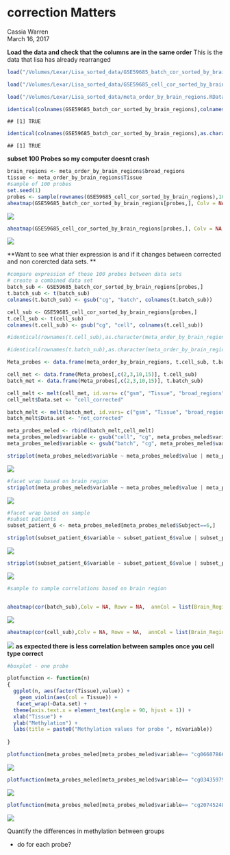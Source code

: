 # correction Matters
Cassia Warren  
March 16, 2017  



**Load the data and check that the columns are in the same order**
This is the data that lisa has already rearranged 

```r
load("/Volumes/Lexar/Lisa_sorted_data/GSE59685_batch_cor_sorted_by_brain_regions.RData")

load("/Volumes/Lexar/Lisa_sorted_data/GSE59685_cell_cor_sorted_by_brain_regions.RData")

load("/Volumes/Lexar/Lisa_sorted_data/meta_order_by_brain_regions.RData")

identical(colnames(GSE59685_batch_cor_sorted_by_brain_regions),colnames(GSE59685_cell_cor_sorted_by_brain_regions)) # TRUE
```

```
## [1] TRUE
```

```r
identical(colnames(GSE59685_batch_cor_sorted_by_brain_regions),as.character(meta_order_by_brain_regions$gsm)) #TRUE
```

```
## [1] TRUE
```

**subset 100 Probes so my computer doesnt crash**

```r
brain_regions <- meta_order_by_brain_regions$broad_regions
tissue <- meta_order_by_brain_regions$Tissue
#sample of 100 probes
set.seed(1)
probes <- sample(rownames(GSE59685_cell_cor_sorted_by_brain_regions),100)
aheatmap(GSE59685_batch_cor_sorted_by_brain_regions[probes,], Colv = NA, annCol = list(Brain_Region = brain_regions, Tissue = tissue), main =  "Uncorrected heatmap of 100 probes")
```

![](Correction_matters_files/figure-html/sub-1.png)<!-- -->

```r
aheatmap(GSE59685_cell_cor_sorted_by_brain_regions[probes,], Colv = NA, annCol = list(Brain_Region = brain_regions, Tissue = tissue, main = "Corrected heatmap of 100 probes"))
```

![](Correction_matters_files/figure-html/sub-2.png)<!-- -->

**Want to see what thier expression is and if it changes between corrected and non corercted data sets. **

```r
#compare expression of those 100 probes between data sets
# create a combined data set
batch_sub <- GSE59685_batch_cor_sorted_by_brain_regions[probes,]
t.batch_sub <- t(batch_sub)
colnames(t.batch_sub) <- gsub("cg", "batch", colnames(t.batch_sub))

cell_sub <- GSE59685_cell_cor_sorted_by_brain_regions[probes,]
t.cell_sub <- t(cell_sub)
colnames(t.cell_sub) <- gsub("cg", "cell", colnames(t.cell_sub))

#identical(rownames(t.cell_sub),as.character(meta_order_by_brain_regions$gsm))

#identical(rownames(t.batch_sub),as.character(meta_order_by_brain_regions$gsm))

Meta_probes <- data.frame(meta_order_by_brain_regions, t.cell_sub, t.batch_sub)

cell_met <- data.frame(Meta_probes[,c(2,3,10,15)], t.cell_sub)
batch_met <- data.frame(Meta_probes[,c(2,3,10,15)], t.batch_sub)

cell_melt <- melt(cell_met, id.vars= c("gsm", "Tissue", "broad_regions", "Subject"))
cell_melt$Data.set <- "cell_corrected"

batch_melt <- melt(batch_met, id.vars= c("gsm", "Tissue", "broad_regions", "Subject"))
batch_melt$Data.set <- "not_corrected"

meta_probes_meled <- rbind(batch_melt,cell_melt)
meta_probes_meled$variable <- gsub("cell", "cg", meta_probes_meled$variable)
meta_probes_meled$variable <- gsub("batch", "cg", meta_probes_meled$variable)
```


```r
stripplot(meta_probes_meled$variable ~ meta_probes_meled$value | meta_probes_meled$Data.set, meta_probes_meled, groups = Tissue, layout = c(2, 1), auto.key = TRUE)
```

![](Correction_matters_files/figure-html/plots-1.png)<!-- -->

```r
#facet wrap based on brain region
stripplot(meta_probes_meled$variable ~ meta_probes_meled$value | meta_probes_meled$Data.set*meta_probes_meled$Tissue , meta_probes_meled, groups = Tissue, auto.key = TRUE)
```

![](Correction_matters_files/figure-html/plots-2.png)<!-- -->

```r
#facet wrap based on sample 
#subset patients
subset_patient_6 <- meta_probes_meled[meta_probes_meled$Subject==6,]

stripplot(subset_patient_6$variable ~ subset_patient_6$value | subset_patient_6$Data.set , subset_patient_6, groups = Tissue, auto.key = TRUE)
```

![](Correction_matters_files/figure-html/plots-3.png)<!-- -->

```r
stripplot(subset_patient_6$variable ~ subset_patient_6$value | subset_patient_6$Data.set*subset_patient_6$Tissue , subset_patient_6, groups = Tissue, auto.key = TRUE)
```

![](Correction_matters_files/figure-html/plots-4.png)<!-- -->

```r
#sample to sample correlations based on brain region


aheatmap(cor(batch_sub),Colv = NA, Rowv = NA,  annCol = list(Brain_Region = brain_regions, Tissue = tissue), annRow = list(Brain_Region = brain_regions, Tissue = tissue),main = "uncorrected sample to sample correlation of 100 probes")
```

![](Correction_matters_files/figure-html/plots-5.png)<!-- -->

```r
aheatmap(cor(cell_sub),Colv = NA, Rowv = NA,  annCol = list(Brain_Region = brain_regions, Tissue = tissue), annRow = list(Brain_Region = brain_regions, Tissue = tissue), main = "corrected sample to sample correlation of 100 probes")
```

![](Correction_matters_files/figure-html/plots-6.png)<!-- -->
**as expected there is less correlation between samples once you cell type correct**


```r
#boxplot - one probe

plotfunction <- function(n)
{
  ggplot(n, aes(factor(Tissue),value)) +
    geom_violin(aes(col = Tissue)) +
   facet_wrap(~Data.set) +
  theme(axis.text.x = element_text(angle = 90, hjust = 1)) +
  xlab("Tissue") +
  ylab("Methylation") +
  labs(title = paste0("Methylation values for probe ", n$variable))
  
}

plotfunction(meta_probes_meled[meta_probes_meled$variable== "cg06607866",] )
```

![](Correction_matters_files/figure-html/more-1.png)<!-- -->

```r
plotfunction(meta_probes_meled[meta_probes_meled$variable== "cg03435979",] )
```

![](Correction_matters_files/figure-html/more-2.png)<!-- -->

```r
plotfunction(meta_probes_meled[meta_probes_meled$variable== "cg20745248",] )
```

![](Correction_matters_files/figure-html/more-3.png)<!-- -->

Quantify the differences in methylation between groups
- do for each probe? 
